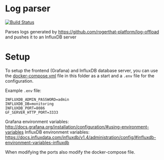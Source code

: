 # Log parser

[![Build Status](https://travis-ci.org/rogerthat-platform/plugin-log-parser.svg?branch=master)](https://travis-ci.org/rogerthat-platform/plugin-log-parser)

Parses logs generated by https://github.com/rogerthat-platform/log-offload and pushes it to an InfluxDB server


# Setup

To setup the frontend (Grafana) and InfluxDB database server, you can use the [docker-compose.yml](docker-compose.yml) file in this folder as a start and a `.env` file for the configuration.

Example `.env` file:

```
INFLUXDB_ADMIN_PASSWORD=admin
INFLUXDB_DB=monitoring
INFLUXDB_PORT=8086
GF_SERVER_HTTP_PORT=3333
```

Grafana environment variables: http://docs.grafana.org/installation/configuration/#using-environment-variables
InfluxDB environment variables: https://docs.influxdata.com/influxdb/v1.4/administration/config/#influxdb-environment-variables-influxdb

When modifying the ports also modify the docker-compose file.